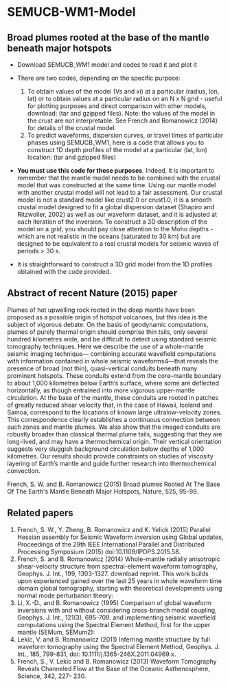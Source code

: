 # SEMUCB-WM1-Model
## Broad plumes rooted at the base of the mantle beneath major hotspots
- Download SEMUCB_WM1 model and codes to read it and plot it
- There are two codes, depending on the specific purpose:
  1. To obtain values of the model (Vs and xi) at a particular (radius, lon, lat) or to obtain values at a particular radius on an N x N grid - useful for plotting purposes and direct comparison with other models, download: (tar and gzipped files). Note: the values of the model in the crust are not interpretable. See French and Romanowicz (2014) for details of the crustal model.
  2. To predict waveforms, dispersion curves, or travel times of particular phases using SEMUCB_WM1, here is a code that allows you to construct 1D depth profiles of the model at a particular (lat, lon) location: (tar and gzipped files)


- __You must use this code for these purposes__. Indeed, it is important to remember that the mantle model needs to be combined with the crustal model that was constructed at the same time. Using our mantle model with another crustal model will not lead to a fair assessment. Our crustal model is not a standard model like crust2.0 or crust1.0, it is a smooth crustal model designed to fit a global dispersion dataset (Shapiro and Ritzwoller, 2002) as well as our waveform dataset, and it is adjusted at each iteration of the inversion. To construct a 3D description of the model on a grid, you should pay close attention to the Moho depths - which are not realistic in the oceans (saturated to 30 km) but are designed to be equivalent to a real crustal models for seismic waves of periods > 30 s.

- It is straightforward to construct a 3D grid model from the 1D profiles obtained with the code provided.

## Abstract of recent Nature (2015) paper
Plumes of hot upwelling rock rooted in the deep mantle have been proposed as a possible origin of hotspot volcanoes, but this idea is the subject of vigorous debate. On the basis of geodynamic computations, plumes of purely thermal origin should comprise thin tails, only several hundred kilometres wide, and be difficult to detect using standard seismic tomography techniques. Here we describe the use of a whole-mantle seismic imaging technique— combining accurate wavefield computations with information contained in whole seismic waveforms4—that reveals the presence of broad (not thin), quasi-vertical conduits beneath many prominent hotspots. These conduits extend from the core–mantle boundary to about 1,000 kilometres below Earth’s surface, where some are deflected horizontally, as though entrained into more vigorous upper-mantle circulation. At the base of the mantle, these conduits are rooted in patches of greatly reduced shear velocity that, in the case of Hawaii, Iceland and Samoa, correspond to the locations of known large ultralow-velocity zones. This correspondence clearly establishes a continuous connection between such zones and mantle plumes. We also show that the imaged conduits are robustly broader than classical thermal plume tails, suggesting that they are long-lived, and may have a thermochemical origin. Their vertical orientation suggests very sluggish background circulation below depths of 1,000 kilometres. Our results should provide constraints on studies of viscosity layering of Earth’s mantle and guide further research into thermochemical convection.

French, S. W. and B. Romanowicz (2015) Broad plumes Rooted At The Base Of The Earth's Mantle Beneath Major Hotspots, Nature, 525, 95-99.

## Related papers
1. French, S. W., Y. Zheng, B. Romanowicz and K. Yelick (2015) Parallel Hessian assembly for Seismic Waveform inversion using Global updates, Proceedings of the 29th IEEE International Parallel and Distributed Processing Symposium (2015) doi:10.1109/IPDPS.2015.58.
1. French, S. and B. Romanowicz (2014) Whole-mantle radially anisotropic shear-velocity structure from spectral-element waveform tomography, Geophys. J. Int., 199, 1303-1327. download reprint. This work builds upon experienced gained over the last 25 years in whole waveform time domain global tomography, starting with theoretical developments using normal mode perturbation theory:
1. Li, X.-D., and B. Romanowicz (1995) Comparison of global waveform inversions with and without considering cross-branch modal coupling, Geophys. J. Int., 121(3), 695-709. and implementing seismic wavefield computations using the Spectral Element Method, first for the upper mantle (SEMum, SEMum2):
1. Lekic, V. and B. Romanowicz (2011) Inferring mantle structure by full waveform tomography using the Spectral Element Method, Geophys. J. Int., 185, 799-831, doi: 10.1111/j.1365-246X.2011.04969.x.
1. French, S., V. Lekic and B. Romanowicz (2013) Waveform Tomography Reveals Channeled Flow at the Base of the Oceanic Asthenosphere, Science, 342, 227- 230.
